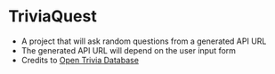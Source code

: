 # TriviaQuest
* A project that will ask random questions from a generated API URL
* The generated API URL will depend on the user input form
* Credits to [Open Trivia Database]((https://opentdb.com/))
